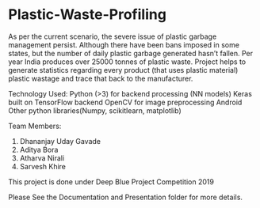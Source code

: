 # Plastic-Waste-Profiling
As per the current scenario, the severe issue of plastic garbage management persist. Although there have been bans imposed in some states, but the number of daily plastic garbage generated hasn’t fallen. Per year India produces over 25000 tonnes of plastic waste. 
Project helps to generate statistics regarding every product (that uses plastic material) plastic wastage and trace that back to the manufacturer.

Technology Used:
Python (>3) for backend processing (NN models)
Keras built on TensorFlow backend
OpenCV for image preprocessing
Android
Other python libraries(Numpy, scikitlearn, matplotlib)

Team Members:
1. Dhananjay Uday Gavade
2. Aditya Bora
3. Atharva Nirali
4. Sarvesh Khire


This project is done under Deep Blue Project Competition 2019

Please See the Documentation and Presentation folder for more details.
